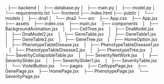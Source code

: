 .
├── backend
│   ├── database.py
│   ├── main.py
│   ├── model.py
│   └── requirements.txt
└── frontend
    ├── index.html
    ├── public
    │   └── models
    │       ├── dna1
    │       └── dna2
    └── src
        ├── App.css
        ├── App.jsx
        ├── assets
        ├── index.css
        ├── main.jsx
        ├── components
        │   ├── BackgroundAnimation.jsx
        │   ├── CellTree.jsx
        │   ├── DnaModel.jsx
        │   ├── DnaModel2.jsx
        │   ├── GeneTable.jsx
        │   ├── GeneTable1.jsx
        │   ├── GeneTable2.jsx
        │   ├── GeneTree.jsx
        │   ├── HomeOption.jsx
        │   ├── PhenotypeTableDisease.jsx
        │   ├── PhenotypeTableDisease1.jsx
        │   ├── PhenotypeTableDisease2.jsx
        │   ├── PhenotypeTree.jsx
        │   ├── SeverityCollapsibleTable.jsx
        │   ├── SeverityNetWork.jsx
        │   ├── SeveritySlider.jsx
        │   ├── SeveritySlider1.jsx
        │   ├── SeverityTable.jsx
        │   └── VioletButton.jsx
        └── pages
            ├── CelltypePage.jsx
            ├── GenePage.jsx
            ├── HomePage.jsx
            ├── PhenotypePage.jsx
            └── SeverityPage.jsx
